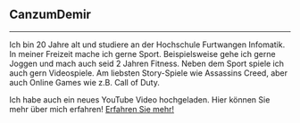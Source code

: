 ## **CanzumDemir**
---
Ich bin 20 Jahre alt und studiere an der Hochschule Furtwangen Infomatik.
In meiner Freizeit mache ich gerne Sport. Beispielsweise gehe ich gerne Joggen und mach auch seid 2 Jahren Fitness.
Neben dem Sport spiele ich auch gern Videospiele. Am liebsten Story-Spiele wie Assassins Creed, aber auch Online Games wie z.B. Call of Duty.


Ich habe auch ein neues YouTube Video hochgeladen.
Hier können Sie mehr über mich erfahren!
[Erfahren Sie mehr!](https://www.youtube.com/watch?v=7Q4cKsywWDc&t=26s)
